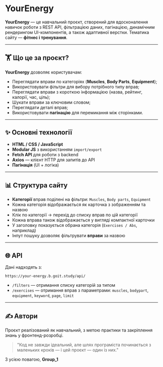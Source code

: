# YourEnergy

**YourEnergy** — це навчальний проєкт, створений для вдосконалення навичок роботи з REST API, фільтрацією даних, пагінацією, динамічним рендерингом UI-компонентів, а також адаптивної верстки. Тематика сайту — **фітнес і тренування**.

---

## 🏋️ Що це за проєкт?

**YourEnergy** дозволяє користувачам:

- Переглядати вправи по категоріях (**Muscles**, **Body Parts**, **Equipment**);
- Використовувати фільтри для вибору потрібного типу вправ;
- Переглядати вправи з короткою інформацією (назва, рейтинг, калорії, час, ціль);
- Шукати вправи за ключовим словом;
- Переглядати деталі вправ;
- Використовувати **пагінацію** для перемикання між сторінками.

---

## ✨ Основні технології

- **HTML / CSS / JavaScript**
- **Modular JS** з використанням `import/export`
- **Fetch API** для роботи з backend
- **Axios** — клієнт HTTP для запитів до API
- **Пагінація** (UI + логіка)

---

## 📊 Структура сайту

- **Категорії** вправ поділені на фільтри: `Muscles`, `Body parts`, `Equipment`
- Кожна категорія відображається як карточка з зображенням та назвою
- Клік по категорії → перехід до списку вправ по цій категорії
- Кожна вправа також відображається у вигляді компактної карточки
- У заголовку показується обрана категорія (`Exercises / Abs`, наприклад)
- Інпут пошуку дозволяє фільтрувати **вправи** за назвою

---

## 🌐 API

Дані надходять з:

```
https://your-energy.b.goit.study/api/
```

- `/filters` — отримання списку категорій за типом
- `/exercises` — отримання вправ з параметрами: `muscles`, `bodypart`, `equipment`, `keyword`, `page`, `limit`

---


## ✍️ Автори

Проєкт реалізований як навчальний, з метою практики та закріплення знань у фронтенд-розробці.

> "Код не завжди ідеальний, але шлях програміста починається з маленьких кроків — і цей проєкт — один із них."

З усією повагою,
**Group_1**

